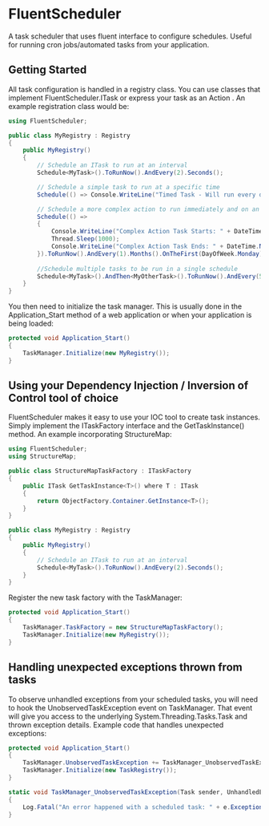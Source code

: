 FluentScheduler
===============

A task scheduler that uses fluent interface to configure schedules. Useful for running cron jobs/automated tasks from your application.


Getting Started
---------------

All task configuration is handled in a registry class. You can use classes that implement FluentScheduler.ITask or express your task as an Action . An example registration class would be:

```csharp
using FluentScheduler;

public class MyRegistry : Registry
{
	public MyRegistry()
	{
		// Schedule an ITask to run at an interval
		Schedule<MyTask>().ToRunNow().AndEvery(2).Seconds();

		// Schedule a simple task to run at a specific time
		Schedule(() => Console.WriteLine("Timed Task - Will run every day at 9:15pm: " + DateTime.Now)).ToRunEvery(1).Days().At(21, 15);

		// Schedule a more complex action to run immediately and on an monthly interval
		Schedule(() =>
		{
			Console.WriteLine("Complex Action Task Starts: " + DateTime.Now);
			Thread.Sleep(1000);
			Console.WriteLine("Complex Action Task Ends: " + DateTime.Now);
		}).ToRunNow().AndEvery(1).Months().OnTheFirst(DayOfWeek.Monday).At(3, 0);
		
		//Schedule multiple tasks to be run in a single schedule
		Schedule<MyTask>().AndThen<MyOtherTask>().ToRunNow().AndEvery(5).Minutes();
	}
} 
```

You then need to initialize the task manager. This is usually done in the Application_Start method of a web application or when your application is being loaded:

```csharp
protected void Application_Start()
{
	TaskManager.Initialize(new MyRegistry()); 
} 
```

Using your Dependency Injection / Inversion of Control tool of choice
---------------------------------------------------------------------

FluentScheduler makes it easy to use your IOC tool to create task instances. Simply implement the ITaskFactory interface and the GetTaskInstance<T>() method. An example incorporating StructureMap:

```csharp
using FluentScheduler;
using StructureMap;

public class StructureMapTaskFactory : ITaskFactory
{
	public ITask GetTaskInstance<T>() where T : ITask
	{
		return ObjectFactory.Container.GetInstance<T>();
	}
}

public class MyRegistry : Registry
{
	public MyRegistry()
	{
		// Schedule an ITask to run at an interval
		Schedule<MyTask>().ToRunNow().AndEvery(2).Seconds();
	}
} 
```

Register the new task factory with the TaskManager:

```csharp
protected void Application_Start()
{
	TaskManager.TaskFactory = new StructureMapTaskFactory();
	TaskManager.Initialize(new MyRegistry()); 
}
```

Handling unexpected exceptions thrown from tasks
------------------------------------------------

To observe unhandled exceptions from your scheduled tasks, you will need to hook the UnobservedTaskException event on TaskManager. That event will give you access to the underlying System.Threading.Tasks.Task and thrown exception details. Example code that handles unexpected exceptions:

```csharp
protected void Application_Start()
{
	TaskManager.UnobservedTaskException += TaskManager_UnobservedTaskException;
	TaskManager.Initialize(new TaskRegistry());
}

static void TaskManager_UnobservedTaskException(Task sender, UnhandledExceptionEventArgs e)
{
	Log.Fatal("An error happened with a scheduled task: " + e.ExceptionObject);
}
```